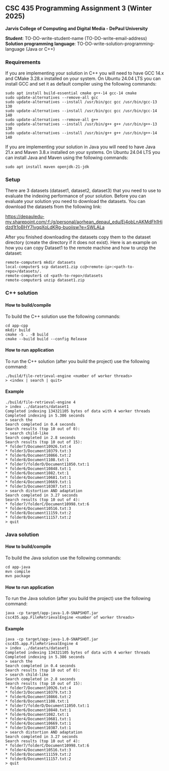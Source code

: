 ## CSC 435 Programming Assignment 3 (Winter 2025)
**Jarvis College of Computing and Digital Media - DePaul University**

**Student**: TO-DO-write-student-name (TO-DO-write-email-address)  
**Solution programming language**: TO-DO-write-solution-programming-language (Java or C++)

### Requirements

If you are implementing your solution in C++ you will need to have GCC 14.x and CMake 3.28.x installed on your system.
On Ubuntu 24.04 LTS you can install GCC and set it as default compiler using the following commands:

```
sudo apt install build-essential cmake g++-14 gcc-14 cmake
sudo update-alternatives --remove-all gcc
sudo update-alternatives --install /usr/bin/gcc gcc /usr/bin/gcc-13 130
sudo update-alternatives --install /usr/bin/gcc gcc /usr/bin/gcc-14 140
sudo update-alternatives --remove-all g++
sudo update-alternatives --install /usr/bin/g++ g++ /usr/bin/g++-13 130
sudo update-alternatives --install /usr/bin/g++ g++ /usr/bin/g++-14 140
```

If you are implementing your solution in Java you will need to have Java 21.x and Maven 3.8.x installed on your systems.
On Ubuntu 24.04 LTS you can install Java and Maven using the following commands:

```
sudo apt install maven openjdk-21-jdk
```

### Setup

There are 3 datasets (dataset1, dataset2, dataset3) that you need to use to evaluate the indexing performance of your solution.
Before you can evaluate your solution you need to download the datasets. You can download the datasets from the following link:

https://depauledu-my.sharepoint.com/:f:/g/personal/aorhean_depaul_edu/Ej4obLnAKMdFh1Hidzd1t1oBHY7IvgqXoLdKRg-buoiisw?e=SWLALa

After you finished downloading the datasets copy them to the dataset directory (create the directory if it does not exist).
Here is an example on how you can copy Dataset1 to the remote machine and how to unzip the dataset:

```
remote-computer$ mkdir datasets
local-computer$ scp dataset1.zip cc@<remote-ip>:<path-to-repo>/datasets/.
remote-computer$ cd <path-to-repo>/datasets
remote-computer$ unzip dataset1.zip
```

### C++ solution
#### How to build/compile

To build the C++ solution use the following commands:
```
cd app-cpp
mkdir build
cmake -S . -B build
cmake --build build --config Release
```

#### How to run application

To run the C++ solution (after you build the project) use the following command:
```
./build/file-retrieval-engine <number of worker threads>
> <index | search | quit>
```

#### Example

```
./build/file-retrieval-engine 4
> index ../datasets/dataset1
Completed indexing 134321105 bytes of data with 4 worker threads
Completed indexing in 5.386 seconds
> search the
Search completed in 0.4 seconds
Search results (top 10 out of 0):
> search child-like
Search completed in 2.8 seconds
Search results (top 10 out of 15):
* folder7/Document10926.txt:4
* folder3/Document10379.txt:3
* folder6/Document10866.txt:2
* folder8/Document1108.txt:1
* folder7/folderD/Document11050.txt:1
* folder6/Document10848.txt:1
* folder6/Document1082.txt:1
* folder4/Document10681.txt:1
* folder4/Document10669.txt:1
* folder3/Document10387.txt:1
> search distortion AND adaptation
Search completed in 3.27 seconds
Search results (top 10 out of 4):
* folder7/folderC/Document10998.txt:6
* folder4/Document10516.txt:3
* folder8/Document11159.txt:2
* folder8/Document11157.txt:2
> quit
```

### Java solution
#### How to build/compile

To build the Java solution use the following commands:
```
cd app-java
mvn compile
mvn package
```

#### How to run application

To run the Java solution (after you build the project) use the following command:
```
java -cp target/app-java-1.0-SNAPSHOT.jar csc435.app.FileRetrievalEngine <number of worker threads>
```

#### Example

```
java -cp target/app-java-1.0-SNAPSHOT.jar csc435.app.FileRetrievalEngine 4
> index ../datasets/dataset1
Completed indexing 134321105 bytes of data with 4 worker threads
Completed indexing in 5.386 seconds
> search the
Search completed in 0.4 seconds
Search results (top 10 out of 0):
> search child-like
Search completed in 2.8 seconds
Search results (top 10 out of 15):
* folder7/Document10926.txt:4
* folder3/Document10379.txt:3
* folder6/Document10866.txt:2
* folder8/Document1108.txt:1
* folder7/folderD/Document11050.txt:1
* folder6/Document10848.txt:1
* folder6/Document1082.txt:1
* folder4/Document10681.txt:1
* folder4/Document10669.txt:1
* folder3/Document10387.txt:1
> search distortion AND adaptation
Search completed in 3.27 seconds
Search results (top 10 out of 4):
* folder7/folderC/Document10998.txt:6
* folder4/Document10516.txt:3
* folder8/Document11159.txt:2
* folder8/Document11157.txt:2
> quit
```